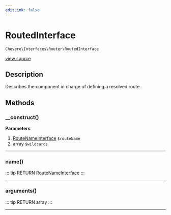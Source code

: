 ```yaml
---
editLink: false
---
```


# RoutedInterface

`Chevere\Interfaces\Router\RoutedInterface`

[view source](https://github.com/chevere/chevere/blob/master/interfaces/Router/RoutedInterface.php)

## Description

Describes the component in charge of defining a resolved route.

## Methods

### __construct()

**Parameters**

1. [RouteNameInterface](../Route/RouteNameInterface.md) `$routeName`
2. array `$wildcards`

---

### name()

::: tip RETURN
[RouteNameInterface](../Route/RouteNameInterface.md)
:::

---

### arguments()

::: tip RETURN
array
:::

---
